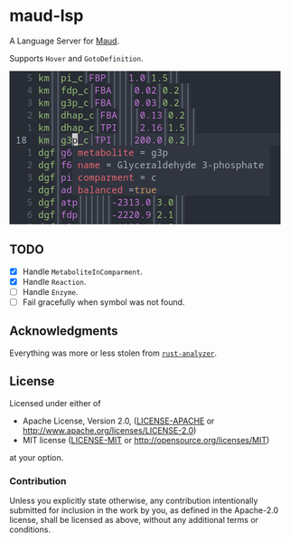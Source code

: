 # maud-lsp

A Language Server for [Maud](https://github.com/biosustain/Maud).

Supports `Hover` and `GotoDefinition`.

![Maud screenshot](assets/maud_screen.png "Maud screenshot") 

## TODO

- [x] Handle `MetaboliteInComparment`.
- [x] Handle `Reaction`.
- [ ] Handle `Enzyme`.
- [ ] Fail gracefully when symbol was not found.

## Acknowledgments

Everything was more or less stolen from [`rust-analyzer`](https://github.com/rust-lang/rust-analyzer/).

## License

Licensed under either of

- Apache License, Version 2.0, ([LICENSE-APACHE](LICENSE-APACHE) or http://www.apache.org/licenses/LICENSE-2.0)
- MIT license ([LICENSE-MIT](LICENSE-MIT) or http://opensource.org/licenses/MIT)

at your option.

### Contribution

Unless you explicitly state otherwise, any contribution intentionally submitted for inclusion in the work by you, as defined in the Apache-2.0 license, shall be licensed as above, without any additional terms or conditions.
